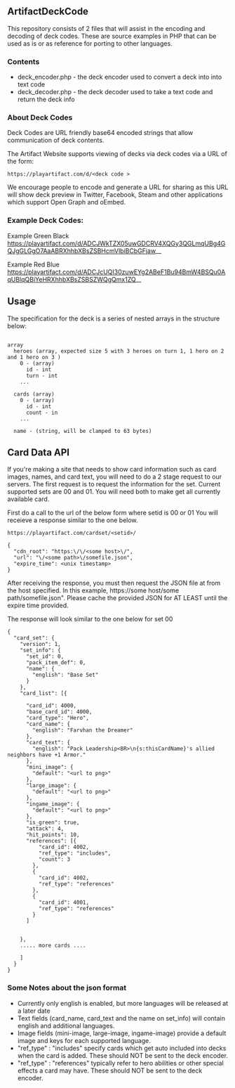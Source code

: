 ArtifactDeckCode
---

This repository consists of 2 files that will assist in the encoding and decoding of deck 
codes. These are source examples in PHP that can be used as is or as reference for porting 
to other languages.

### Contents

* deck_encoder.php - the deck encoder used to convert a deck into into text code
* deck_decoder.php - the deck decoder used to take a text code and return the deck info

### About Deck Codes

Deck Codes are URL friendly base64 encoded strings that allow communication of deck contents.

The Artifact Website supports viewing of decks via deck codes via a URL of the form:

```https://playartifact.com/d/<deck code >```

We encourage people to encode and generate a URL for sharing as this URL will show deck
preview in Twitter, Facebook, Steam and other applications which support Open Graph
and oEmbed.

### Example Deck Codes:
Example Green Black
https://playartifact.com/d/ADCJWkTZX05uwGDCRV4XQGy3QGLmqUBg4GQJgGLGgO7AaABRXhhbXBsZSBHcmVlbiBCbGFjaw__

Example Red Blue
https://playartifact.com/d/ADCJcUQI30zuwEYg2ABeF1Bu94BmW4BSQu0AqUBlqQBiYeHRXhhbXBsZSBSZWQgQmx1ZQ__

Usage
---
The specification for the deck is a series of nested arrays in the structure below:
```

array
  heroes (array, expected size 5 with 3 heroes on turn 1, 1 hero on 2 and 1 hero on 3 )
    0 - (array)
      id - int
      turn - int
    ...

  cards (array)
    0 - (array)
      id - int
      count - in
    ...

  name - (string, will be clamped to 63 bytes)

```



Card Data API
---

If you're making a site that needs to show card information such as card images, names, and card
text, you will need to do a 2 stage request to our servers.  The first request is to request the
information for the set.  Current supported sets are 00 and 01.  You will need both to make get
all currently available card.

First do a call to the url of the below form where setid is 00 or 01 You will receieve 
a response similar to the one below.


```
https://playartifact.com/cardset/<setid>/

{
  "cdn_root": "https:\/\/<some host>\/",
  "url": "\/<some path>\/somefile.json",
  "expire_time": <unix timestamp>
}
```

After receiving the response, you must then request the JSON file at from the host specified.
In this example, https://some host/some path/somefile.json".  Please cache the
provided JSON for AT LEAST until the expire time provided.

The response will look similar to the one below for set 00
```
{
  "card_set": {
    "version": 1,
    "set_info": {
      "set_id": 0,
      "pack_item_def": 0,
      "name": {
        "english": "Base Set"
      }
    },
    "card_list": [{

      "card_id": 4000,
      "base_card_id": 4000,
      "card_type": "Hero",
      "card_name": {
        "english": "Farvhan the Dreamer"
      },
      "card_text": {
        "english": "Pack Leadership<BR>\n{s:thisCardName}'s allied neighbors have +1 Armor."
      },
      "mini_image": {
        "default": "<url to png>"
      },
      "large_image": {
        "default": "<url to png>"
      },
      "ingame_image": {
        "default": "<url to png>"
      },
      "is_green": true,
      "attack": 4,
      "hit_points": 10,
      "references": [{
          "card_id": 4002,
          "ref_type": "includes",
          "count": 3
        },
        {
          "card_id": 4002,
          "ref_type": "references"
        },
        {
          "card_id": 4001,
          "ref_type": "references"
        }
      ]


    },
    ..... more cards ....

    ]
  }
}
```

### Some Notes about the json format

* Currently only english is enabled, but more languages will be released at a later date
* Text fields (card_name, card_text and the name on set_info) will contain 
english and additional languages.
* Image fields (mini-image, large-image, ingame-image) provide a default image and keys 
for each supported language.  
* "ref_type" : "includes" specify cards which get auto included into decks when the card is
added.  These should NOT be sent to the deck encoder.
* "ref_type" : "references" typically refer to hero abilities or other special effects a card
may have.  These should NOT be sent to the deck encoder.
